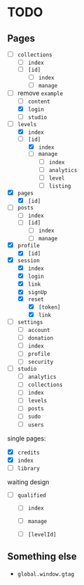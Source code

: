 # TODO

## Pages

- [ ] `collections`
  - [ ] `index`
  - [ ] `[id]`
    - [ ] `index`
    - [ ] `manage`
- [ ] remove `example`
  - [ ] `content`
  - [x] `login`
  - [ ] `studio`
- [ ] `levels`
  - [x] `index`
  - [ ] `[id]`
    - [x] `index`
    - [ ] `manage`
      - [ ] `index`
      - [ ] `analytics`
      - [ ] `level`
      - [ ] `listing`
- [x] `pages`
  - [x] `[id]`
- [ ] `posts`
  - [ ] `index`
  - [ ] `[id]`
    - [ ] `index`
    - [ ] `manage`
- [x] `profile`
  - [x] `[id]`
- [x] `session`
  - [x] `index`
  - [x] `login`
  - [x] `link`
  - [x] `signUp`
  - [x] `reset`
    - [x] `[token]`
    - [x] `link`
- [ ] `settings`
  - [ ] `account`
  - [ ] `donation`
  - [ ] `index`
  - [ ] `profile`
  - [ ] `security`
- [ ] `studio`
  - [ ] `analytics`
  - [ ] `collections`
  - [ ] `index`
  - [ ] `levels`
  - [ ] `posts`
  - [ ] `sudo`
  - [ ] `users`

single pages:
- [x] `credits`
- [x] `index`
- [ ] `library`

waiting design
- [ ] `qualified`
  - [ ] `index`
  - [ ] `manage`
  - [ ] `[levelId]`


## Something else

- `global.window.gtag`